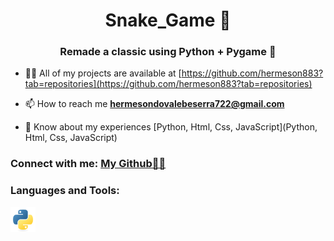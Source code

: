 <h1 align="center">Snake_Game 🐍</h1>
<h3 align="center">Remade a classic using Python + Pygame 🤝</h3>

- 👨‍💻 All of my projects are available at [https://github.com/hermeson883?tab=repositories](https://github.com/hermeson883?tab=repositories)

- 📫 How to reach me **hermesondovalebeserra722@gmail.com**

- 📄 Know about my experiences [Python, Html, Css, JavaScript](Python, Html, Css, JavaScript)

<h3 align="left">Connect with me: <a href="https://github.com/hermeson883">My Github👩‍💻</a> </h3>
<p align="left">
</p>

<h3 align="left">Languages and Tools:</h3>
<p align="left"> <a href="https://www.python.org" target="_blank" rel="noreferrer"> <img src="https://raw.githubusercontent.com/devicons/devicon/master/icons/python/python-original.svg" alt="python" width="40" height="40"/> </a> </p>
